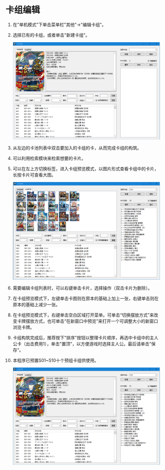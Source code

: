 # 卡组编辑

1. 在"单机模式"下单击菜单栏"其他"→"编辑卡组"。
2. 选择已有的卡组，或者单击"新建卡组"。

   ![](../.gitbook/assets/deckedit.png)

3. 从左边的卡池列表中双击要加入的卡组的卡，从而完成卡组的构筑。
4. 可以利用检索模块来检索想要的卡片。
5. 可以在左上方切换标签，进入卡组预览模式，以图片形式查看卡组中的卡片，长按卡片可查看大图。

   ![](../.gitbook/assets/deckpreview.png)

6. 需要编辑卡组列表时，可以右键单击卡片，选择操作（双击卡片为删除）。
7. 在卡组预览模式下，左键单击卡图则在原本的基础上加上一张，右键单击则在原本的基础上减少一张。
8. 在卡组预览模式下，右键单击空白区域打开菜单。可单击“切换摆放方式”来改变卡牌摆放方式，也可单击“在新窗口中预览”来打开一个可调整大小的新窗口浏览卡牌。
9. 卡组构筑完成后，推荐按下"排序"按钮以整理卡片顺序，再选中卡组中的主人公卡（出击费用1），单击"置顶"，以方便游戏时选择主人公。最后请单击”保存“。
10. 本程序已预置S01~S10十个预组卡组供使用。

    ![](../.gitbook/assets/deckedit2.png)

